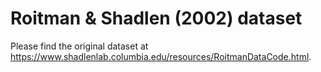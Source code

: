 # Roitman & Shadlen (2002) dataset

Please find the original dataset at https://www.shadlenlab.columbia.edu/resources/RoitmanDataCode.html.

